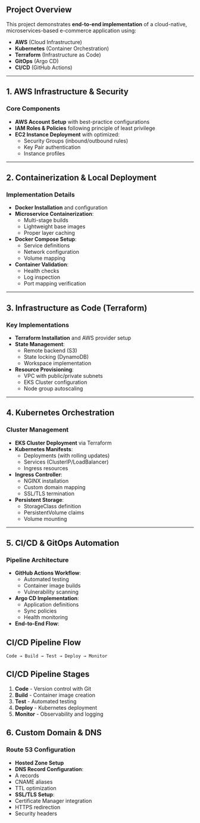 
## **Project Overview**
This project demonstrates **end-to-end implementation** of a cloud-native, microservices-based e-commerce application using:
- **AWS** (Cloud Infrastructure)
- **Kubernetes** (Container Orchestration)
- **Terraform** (Infrastructure as Code)
- **GitOps** (Argo CD)
- **CI/CD** (GitHub Actions)

---

## **1. AWS Infrastructure & Security**
### **Core Components**
- **AWS Account Setup** with best-practice configurations
- **IAM Roles & Policies** following principle of least privilege
- **EC2 Instance Deployment** with optimized:
  - Security Groups (inbound/outbound rules)
  - Key Pair authentication
  - Instance profiles

---

## **2. Containerization & Local Deployment**
### **Implementation Details**
- **Docker Installation** and configuration
- **Microservice Containerization**:
  - Multi-stage builds
  - Lightweight base images
  - Proper layer caching
- **Docker Compose Setup**:
  - Service definitions
  - Network configuration
  - Volume mapping
- **Container Validation**:
  - Health checks
  - Log inspection
  - Port mapping verification

---

## **3. Infrastructure as Code (Terraform)**
### **Key Implementations**
- **Terraform Installation** and AWS provider setup
- **State Management**:
  - Remote backend (S3)
  - State locking (DynamoDB)
  - Workspace implementation
- **Resource Provisioning**:
  - VPC with public/private subnets
  - EKS Cluster configuration
  - Node group autoscaling

---

## **4. Kubernetes Orchestration**
### **Cluster Management**
- **EKS Cluster Deployment** via Terraform
- **Kubernetes Manifests**:
  - Deployments (with rolling updates)
  - Services (ClusterIP/LoadBalancer)
  - Ingress resources
- **Ingress Controller**:
  - NGINX installation
  - Custom domain mapping
  - SSL/TLS termination
- **Persistent Storage**:
  - StorageClass definition
  - PersistentVolume claims
  - Volume mounting

---

## **5. CI/CD & GitOps Automation**
### **Pipeline Architecture**
- **GitHub Actions Workflow**:
  - Automated testing
  - Container image builds
  - Vulnerability scanning
- **Argo CD Implementation**:
  - Application definitions
  - Sync policies
  - Health monitoring
- **End-to-End Flow**:
## **CI/CD Pipeline Flow**

`Code → Build → Test → Deploy → Monitor`
## **CI/CD Pipeline Stages**

1. **Code** - Version control with Git
2. **Build** - Container image creation
3. **Test** - Automated testing
4. **Deploy** - Kubernetes deployment
5. **Monitor** - Observability and logging

## **6. Custom Domain & DNS**
### **Route 53 Configuration**
- **Hosted Zone Setup**
- **DNS Record Configuration**:
- A records
- CNAME aliases
- TTL optimization
- **SSL/TLS Setup**:
- Certificate Manager integration
- HTTPS redirection
- Security headers

